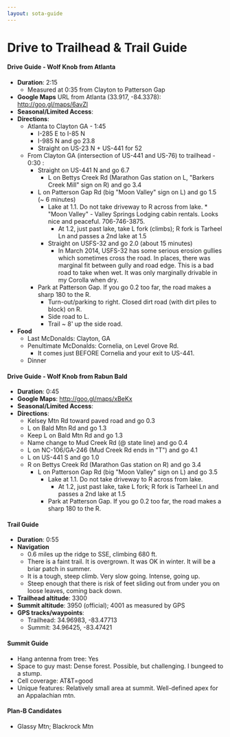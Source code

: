 ```yaml
---
layout: sota-guide
---
```

# Drive to Trailhead & Trail Guide

#### Drive Guide - Wolf Knob from Atlanta

* **Duration**: 2:15
    * Measured at 0:35 from Clayton to Patterson Gap
* **Google Maps** URL from Atlanta (33.917, -84.3378): http://goo.gl/maps/6avZl
* **Seasonal/Limited Access**:
* **Directions**:
    * Atlanta to Clayton GA - 1:45
        * I-285 E to I-85 N
        * I-985 N and go 23.8
        * Straight on US-23 N + US-441 for 52
    * From Clayton GA (intersection of US-441 and US-76) to trailhead - 0:30 :
      * Straight on US-441 N and go 6.7
        * L on Bettys Creek Rd (Marathon Gas station on L, "Barkers Creek Mill" sign on R) and go 3.4
      * L on Patterson Gap Rd (big "Moon Valley" sign on L) and go 1.5 (~ 6 minutes)
         * Lake at 1.1.  Do not take driveway to R across from lake.
               * "Moon Valley" - Valley Springs Lodging cabin rentals.  Looks nice and peaceful. 706-746-3875.
           * At 1.2, just past lake, take L fork (climbs);  R fork is Tarheel Ln and passes a 2nd lake at 1.5
        * Straight on USFS-32 and go 2.0 (about 15 minutes)
            * In March 2014, USFS-32 has some serious erosion gullies which sometimes cross the road.  In places, there was marginal fit between gully and road edge.  This is a bad road to take when wet.  It was only marginally drivable in my Corolla when dry.
      * Park at Patterson Gap.  If you go 0.2 too far, the road makes a sharp 180 to the R.
          * Turn-out/parking to right.  Closed dirt road (with dirt piles to block) on R.
          * Side road to L.
          * Trail ~ 8' up the side road.  
* **Food**
    * Last McDonalds: Clayton, GA
    * Penultimate McDonalds: Cornelia, on Level Grove Rd.
      * It comes just BEFORE Cornelia and your exit to US-441.
    * Dinner

#### Drive Guide - Wolf Knob from Rabun Bald

* **Duration**: 0:45
* **Google Maps**: http://goo.gl/maps/xBeKx
* **Seasonal/Limited Access**:
* **Directions**:
  * Kelsey Mtn Rd toward paved road and go 0.3
  * L on Bald Mtn Rd and go 1.3
  * Keep L on Bald Mtn Rd and go 1.3
  * Name change to Mud Creek Rd (@ state line) and go 0.4
  * L on NC-106/GA-246 (Mud Creek Rd ends in "T") and go 4.1
  * L on US-441 S and go 1.0
  * R on Bettys Creek Rd (Marathon Gas station on R) and go 3.4
     * L on Patterson Gap Rd (big "Moon Valley" sign on L) and go 3.5
         * Lake at 1.1.  Do not take driveway to R across from lake.
           * At 1.2, just past lake, take L fork;  R fork is Tarheel Ln and passes a 2nd lake at 1.5
         * Park at Patterson Gap.  If you go 0.2 too far, the road makes a sharp 180 to the R.


#### Trail Guide

* **Duration**: 0:55
* **Navigation**
    *  0.6 miles up the ridge to SSE, climbing 680 ft.
    *  There is a faint trail.  It is overgrown.  It was OK in winter.  It will be a briar patch in summer.
    *  It is a tough, steep climb.  Very slow going.  Intense, going up.  
    *  Steep enough that there is risk of feet sliding out from under you on loose leaves, coming back down.
* **Trailhead altitude**: 3300
* **Summit altitude**: 3950 (official); 4001 as measured by GPS
* **GPS tracks/waypoints**:
    * Trailhead: 34.96983, -83.47713
    * Summit: 34.96425, -83.47421

#### Summit Guide

* Hang antenna from tree: Yes
* Space to guy mast: Dense forest. Possible, but challenging.  I bungeed to a stump.
* Cell coverage: AT&T=good
* Unique features: Relatively small area at summit.  Well-defined apex for an Appalachian mtn.

#### Plan-B Candidates

* Glassy Mtn; Blackrock Mtn
